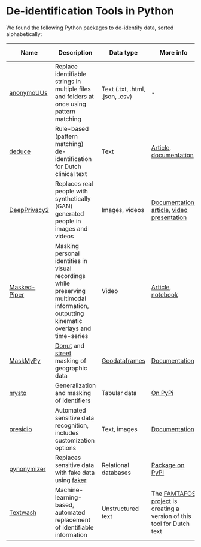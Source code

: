 # De-identification Tools in Python

We found the following Python packages to de-identify data, sorted alphabetically:

| Name | Description | Data type  | More info | License | Maintenance | GitHub stars |
|---|---|---|---|---|---|---| 
| [anonymoUUs](https://github.com/UtrechtUniversity/anonymouus) | Replace identifiable strings in multiple files and folders at once using pattern matching | Text (.txt, .html, .json, .csv) | - | [MIT](https://github.com/UtrechtUniversity/anonymouus/blob/main/LICENSE.md) | Active | 0-10
| [deduce](https://github.com/vmenger/deduce) | Rule-based (pattern matching) de-identification for Dutch clinical text | Text | [Article](https://doi.org/10.1016/j.tele.2017.08.002), [documentation](https://deduce.readthedocs.io/en/latest/index.html) | [GPL-v3](https://github.com/vmenger/deduce/blob/main/LICENSE.md) | Active | 10-100
| [DeepPrivacy2](https://github.com/hukkelas/deep_privacy2) | Replaces real people with synthetically (GAN) generated people in images and videos | Images, videos | [Documentation](https://www.hukkelas.no/deep_privacy2/#/), [article](https://openaccess.thecvf.com/content/WACV2023/supplemental/Hukkelas_DeepPrivacy2_Towards_Realistic_WACV_2023_supplemental.pdf), [video presentation](https://www.youtube.com/watch?v=wwKRkkzxKuM) | [Apache 2.0](https://github.com/hukkelas/deep_privacy2/blob/master/LICENSE) | Active | 100-500 |
| [Masked-Piper](https://github.com/WimPouw/TowardsMultimodalOpenScience) | Masking personal identities in visual recordings while preserving multimodal information, outputting kinematic overlays and time-series | Video | [Article](https://doi.org/10.1016/j.softx.2022.101236), [notebook](https://wimpouw.github.io/TowardsMultimodalOpenScience/Index) | MIT | Active | 0-10
| [MaskMyPy](https://github.com/TheTinHat/MaskMyPy) | [Donut](https://thetinhat.github.io/MaskMyPy/donut/) and [street](https://thetinhat.github.io/MaskMyPy/street/) masking of geographic data | [Geodataframes](http://geopandas.org/data_structures.html) | [Documentation](https://thetinhat.github.io/MaskMyPy/) | [MIT](https://github.com/TheTinHat/MaskMyPy/blob/master/LICENSE) | Active | 0-10 |
| [mysto](https://github.com/mysto/python-mysto) | Generalization and masking of identifiers | Tabular data | [On PyPi](https://pypi.org/project/mysto/) | [Apache 2.0](https://opensource.org/license/apache-2-0/) | Inactive | 0-10 |
| [presidio](https://github.com/microsoft/presidio) | Automated sensitive data recognition, includes customization options | Text, images | [Documentation](https://microsoft.github.io/presidio/) | [MIT](https://github.com/microsoft/presidio/blob/main/LICENSE) | Active | 1000+
| [pynonymizer](https://github.com/rwnx/pynonymizer) | Replaces sensitive data with fake data using [faker](https://github.com/joke2k/faker) | Relational databases | [Package on PyPI](https://pypi.org/project/pynonymizer/) | [MIT](https://github.com/rwnx/pynonymizer/blob/master/LICENSE) | Active | 10-100
| [Textwash](https://github.com/maximilianmozes/textwash) | Machine-learning-based, automated replacement of identifiable information | Unstructured text | The [FAMTAFOS project](https://www.nwo.nl/en/projects/203001143) is creating a version of this tool for Dutch text | [GPL-v3](https://github.com/maximilianmozes/textwash/blob/main/LICENSE) | Active | 0-10 |
